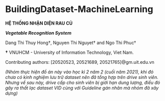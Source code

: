 # BuildingDataset-MachineLearning
**HỆ THỐNG NHẬN DIỆN RAU CỦ**

***Vegetable Recognition System***

Dang Thi Thuy Hong†, Nguyen Thi Nguyet† and Ngo Thi Phuc†

**†** VNUHCM - University of Information Technology, Viet Nam.

Contributing authors: [20520523, 20521689, 20521765]@gm.uit.edu.vn

*(Nhóm thực hiện đồ án này vào học kì 2 năm 2 (cuối năm 2021), khi đó chưa có kinh nghiệm lưu trữ dataset nên đã tổng hợp trên drive sinh viên. Nhưng về sau này, drive cấp cho sinh viên bị giới hạn dung lượng, điều đó gây ra thất lạc dataset VID cùng với Guideline gán nhãn mà nhóm đã xây dựng)*

